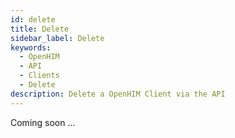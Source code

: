 ```yaml
---
id: delete
title: Delete
sidebar_label: Delete
keywords:
  - OpenHIM
  - API
  - Clients
  - Delete
description: Delete a OpenHIM Client via the API
---
```


Coming soon ...

